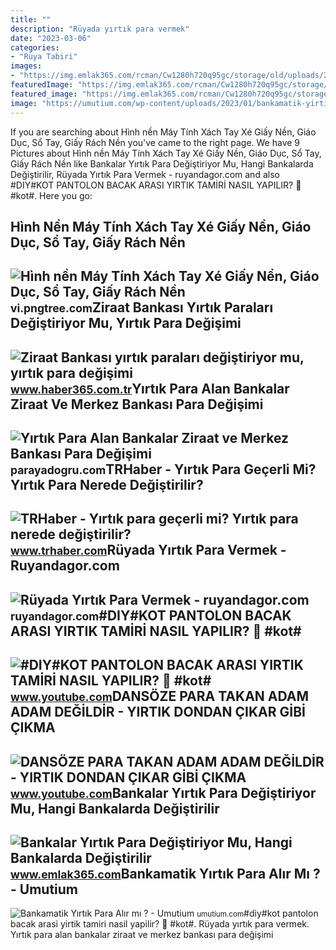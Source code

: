 ```yaml
---
title: ""
description: "Rüyada yırtık para vermek"
date: "2023-03-06"
categories:
- "Ruya Tabiri"
images:
- "https://img.emlak365.com/rcman/Cw1280h720q95gc/storage/old/uploads/2022/04/bankalar-yirtik-para-degistiriyor-mu-hangi-bankalarda-degistirilir.jpg"
featuredImage: "https://img.emlak365.com/rcman/Cw1280h720q95gc/storage/old/uploads/2022/04/bankalar-yirtik-para-degistiriyor-mu-hangi-bankalarda-degistirilir.jpg"
featured_image: "https://img.emlak365.com/rcman/Cw1280h720q95gc/storage/old/uploads/2022/04/bankalar-yirtik-para-degistiriyor-mu-hangi-bankalarda-degistirilir.jpg"
image: "https://umutium.com/wp-content/uploads/2023/01/bankamatik-yirtik-para-alir-mi.jpg"
---
```


If you are searching about Hình nền Máy Tính Xách Tay Xé Giấy Nền, Giáo Dục, Sổ Tay, Giấy Rách Nền you've came to the right page. We have 9 Pictures about Hình nền Máy Tính Xách Tay Xé Giấy Nền, Giáo Dục, Sổ Tay, Giấy Rách Nền like Bankalar Yırtık Para Değiştiriyor Mu, Hangi Bankalarda Değiştirilir, Rüyada Yırtık Para Vermek - ruyandagor.com and also #DIY#KOT PANTOLON BACAK ARASI YIRTIK TAMİRİ NASIL YAPILIR? ️🤔 ️#kot#. Here you go:

Hình Nền Máy Tính Xách Tay Xé Giấy Nền, Giáo Dục, Sổ Tay, Giấy Rách Nền
-----------------------------------------------------------------------

 ![Hình nền Máy Tính Xách Tay Xé Giấy Nền, Giáo Dục, Sổ Tay, Giấy Rách Nền](https://png.pngtree.com/thumb_back/fw800/background/20210823/pngtree-notebook-torn-paper-background-image_763520.jpg) <small>vi.pngtree.com</small>Ziraat Bankası Yırtık Paraları Değiştiriyor Mu, Yırtık Para Değişimi
--------------------------------------------------------------------

 ![Ziraat Bankası yırtık paraları değiştiriyor mu, yırtık para değişimi](https://img.cdn.haber365.com.tr/uploads/images/image/yirtik-para-nasil-degistirilir-963-body.jpg) <small>www.haber365.com.tr</small>Yırtık Para Alan Bankalar Ziraat Ve Merkez Bankası Para Değişimi
----------------------------------------------------------------

 ![Yırtık Para Alan Bankalar Ziraat ve Merkez Bankası Para Değişimi](https://almanyadayiz.com/wp-content/uploads/2023/02/yirtik-para.png) <small>parayadogru.com</small>TRHaber - Yırtık Para Geçerli Mi? Yırtık Para Nerede Değiştirilir?
------------------------------------------------------------------

 ![TRHaber - Yırtık para geçerli mi? Yırtık para nerede değiştirilir?](https://cdn.trhaber.com/images/resize/100/1250x830/haberler/2022/03/yirtik_para_gecerli_mi_yirtik_para_nerede_degistirilir_h37778_a7397.jpg) <small>www.trhaber.com</small>Rüyada Yırtık Para Vermek - Ruyandagor.com
------------------------------------------

 ![Rüyada Yırtık Para Vermek - ruyandagor.com](https://images.ruyandagor.com/2017/04/yirtik-para-vermek-1328.jpg) <small>ruyandagor.com</small>\#DIY#KOT PANTOLON BACAK ARASI YIRTIK TAMİRİ NASIL YAPILIR? ️🤔 ️#kot#
---------------------------------------------------------------------

 ![#DIY#KOT PANTOLON BACAK ARASI YIRTIK TAMİRİ NASIL YAPILIR? ️🤔 ️#kot#](https://i.ytimg.com/vi/_cZR9txakOI/maxresdefault.jpg?sqp=-oaymwEmCIAKENAF8quKqQMa8AEB-AH-DoACoAiKAgwIABABGEEgXihyMA8=&rs=AOn4CLApk2g7NOXdGQCso9B2Ly5nYMuZ6w) <small>www.youtube.com</small>DANSÖZE PARA TAKAN ADAM ADAM DEĞİLDİR - YIRTIK DONDAN ÇIKAR GİBİ ÇIKMA
----------------------------------------------------------------------

 ![DANSÖZE PARA TAKAN ADAM ADAM DEĞİLDİR - YIRTIK DONDAN ÇIKAR GİBİ ÇIKMA](https://i.ytimg.com/vi/tDTFxZq6w8U/maxresdefault.jpg) <small>www.youtube.com</small>Bankalar Yırtık Para Değiştiriyor Mu, Hangi Bankalarda Değiştirilir
-------------------------------------------------------------------

 ![Bankalar Yırtık Para Değiştiriyor Mu, Hangi Bankalarda Değiştirilir](https://img.emlak365.com/rcman/Cw1280h720q95gc/storage/old/uploads/2022/04/bankalar-yirtik-para-degistiriyor-mu-hangi-bankalarda-degistirilir.jpg) <small>www.emlak365.com</small>Bankamatik Yırtık Para Alır Mı ? - Umutium
------------------------------------------

 ![Bankamatik Yırtık Para Alır mı ? - Umutium](https://umutium.com/wp-content/uploads/2023/01/bankamatik-yirtik-para-alir-mi.jpg) <small>umutium.com</small>\#diy#kot pantolon bacak arasi yirtik tami̇ri̇ nasil yapilir? ️🤔 ️#kot#. Rüyada yırtık para vermek. Yırtık para alan bankalar ziraat ve merkez bankası para değişimi
